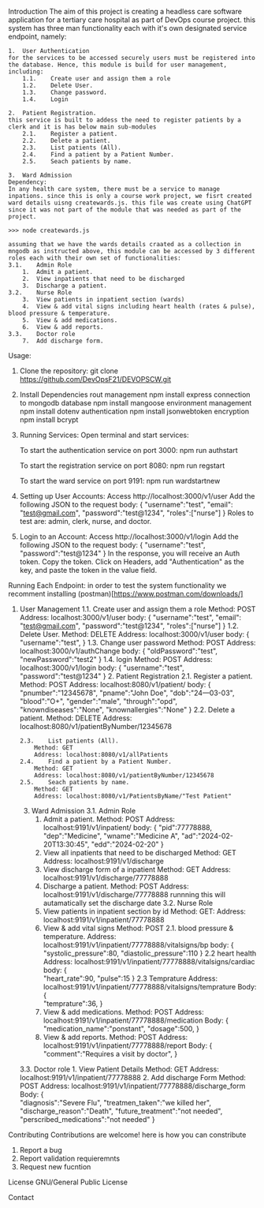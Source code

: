 Introduction
    The aim of this project is creating a headless care software application for a tertiary care hospital as part of DevOps course project. this system has three man functionality each with it's own designated service endpoint, namely:

    1.	User Authentication
    for the services to be accessed securely users must be registered into the database. Hence, this module is build for user management, including:
        1.1.    Create user and assign them a role
        1.2.	Delete User.
        1.3.    Change password.
        1.4.    Login
        
    2.	Patient Registration.
    this service is built to addess the need to register patients by a clerk and it is has below main sub-modules
        2.1.	Register a patient.
        2.2.	Delete a patient.
        2.3.	List patients (All).
        2.4.	Find a patient by a Patient Number. 
        2.5.	Seach patients by name.
        
    3.	Ward Admission
    Dependency:
    In any health care system, there must be a service to manage inpations. since this is only a course work project, we fisrt created ward details uisng createwards.js. this file was create using ChatGPT since it was not part of the module that was needed as part of the project.
    
    >>> node createwards.js

    assuming that we have the wards details craated as a collection in mngodb as instructed above, this module can be accessed by 3 different roles each with their own set of functionalities:
    3.1.    Admin Role
        1.	Admit a patient.
        2.  View inpatients that need to be discharged
        3.	Discharge a patient.
    3.2.    Nurse Role
        3.	View patients in inpatient section (wards)
        4.	View & add vital signs including heart health (rates & pulse), blood pressure & temperature.
        5.	View & add medications.
        6.	View & add reports.
    3.3.    Doctor role
        7.	Add discharge form.

Usage:
1. Clone the repository:
    git clone https://github.com/DevOpsF21/DEVOPSCW.git

2. Install Dependencies
rout management
    npm install express
connection to mongodb database
    npm install mangoose
environment management
    npm install dotenv
authentication
    npm install jsonwebtoken
encryption 
    npm install bcrypt

3. Running Services:
    Open terminal and start services:

    To start the authentication service on port 3000:
    npm run authstart

    To start the registration service on port 8080:
    npm run regstart

    To start the ward service on port 9191:
    npm run wardstartnew

4. Setting up User Accounts:
Access http://localhost:3000/v1/user
Add the following JSON to the request body:
    {
    "username":"test",
    "email": "test@gmail.com",
    "password":"test@1234",
    "roles":["nurse"]
    }
Roles to test are: admin, clerk, nurse, and doctor.

5. Login to an Account:
Access http://localhost:3000/v1/login
Add the following JSON to the request body:
    {
    "username":"test",
    "password":"test@1234"
    }
In the response, you will receive an Auth token. Copy the token.
Click on Headers, add "Authentication" as the key, and paste the token in the value field.


Running Each Endpoint:
in order to test the system functionality we recomment installing (postman)[https://www.postman.com/downloads/]

1.	User Management
        1.1.    Create user and assign them a role
            Method: POST 
            Address: localhost:3000/v1/user
            body:
            {
                "username":"test",
                "email": "test@gmail.com",
                "password":"test@1234",
                "roles":["nurse"]
                }
        1.2.	Delete User.
            Method: DELETE 
            Address: localhost:3000/v1/user
            body:
            {
                "username":"test",
                }
        1.3.    Change user password
            Method: POST 
            Address: localhost:3000/v1/authChange
            body:
            {
                "oldPassword":"test",
                "newPassword":"test2"
                }
        1.4.    login
            Method: POST 
            Address: localhost:3000/v1/login
            body:
                {
                "username":"test",
                "password":"test@1234"
                }
    2.	Patient Registration 
        2.1.	Register a patient.
            Method: POST 
            Address: localhost:8080/v1/patient/
            body:
                {
                    "pnumber":"12345678",
                    "pname":"John Doe",
                    "dob":"24—03-03",
                    "blood":"O+",
                    "gender":"male",
                    "through":"opd",
                    "knowndiseases":"None",
                    "knownallergies":"None"
                }
        2.2.	Delete a patient.
            Method: DELETE 
            Address: localhost:8080/v1/patientByNumber/12345678

        2.3.	List patients (All).
            Method: GET 
            Address: localhost:8080/v1/allPatients
        2.4.	Find a patient by a Patient Number. 
            Method: GET 
            Address: localhost:8080/v1/patientByNumber/12345678
        2.5.	Seach patients by name.
            Method: GET 
            Address: localhost:8080/v1/PatientsByName/"Test Patient"
        
    3.	Ward Admission
    3.1.    Admin Role
        1.	Admit a patient.
            Method: POST 
            Address: localhost:9191/v1/inpatient/
            body:
                {
                "pid":77778888,
                "dep":"Medicine",
                "wname":"Medicine A",
                "ad":"2024-02-20T13:30:45",
                "edd":"2024-02-20"
            }
        2.  View all inpatients that need to be discharged
            Method: GET 
            Address: localhost:9191/v1/discharge
        3. View discharge form of a inpatient
            Method: GET 
            Address: localhost:9191/v1/discharge/77778888
        3.	Discharge a patient.
            Method: POST 
            Address: localhost:9191/v1/discharge/77778888
            runnning this will autamatically set the discharge date
    3.2.    Nurse Role
        1.	View patients in inpatient section by id
            Method: GET:
            Address: localhost:9191/v1/inpatient/77778888
        2.	View & add vital signs 
            Method: POST
            2.1. blood pressure & temperature.
                Address: localhost:9191/v1/inpatient/77778888/vitalsigns/bp
                body:
                {  
                    "systolic_pressure":80,
                    "diastolic_pressure":110
                }
            2.2 heart health    
                Address: localhost:9191/v1/inpatient/77778888/vitalsigns/cardiac
                body:
                {  
                    "heart_rate":90,
                    "pulse":15
                }
            2.3 Temprature 
                Address: localhost:9191/v1/inpatient/77778888/vitalsigns/temprature
                Body:
                {  
                    "temprature":36,
                }
        3.	View & add medications.
            Method: POST
            Address: localhost:9191/v1/inpatient/77778888/medication
            Body:
            {  
                "medication_name":"ponstant",
                "dosage":500,
            }
        4.	View & add reports.
            Method: POST
            Address: localhost:9191/v1/inpatient/77778888/report 
            Body: 
            {  
                "comment":"Requires a visit by doctor",
            }
   
    3.3.    Doctor role
        1. View Patient Details
            Method: GET
            Address: localhost:9191/v1/inpatient/77778888
        2. Add discharge Form
            Method: POST
            Address: localhost:9191/v1/inpatient/77778888/discharge_form
            Body:
            {  
                "diagnosis":"Severe Flu",
                "treatmen_taken":"we killed her",
                "discharge_reason":"Death",
                "future_treatment":"not needed",
                "perscribed_medications":"not needed"
                }

Contributing
Contributions are welcome! here is how you can constribute

1. Report a bug
2. Report validation requieremnts
3. Request new fucntion
    
License
GNU/General Public License 

Contact
